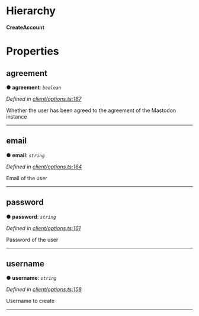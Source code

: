 

# Hierarchy

**CreateAccount**

# Properties

<a id="agreement"></a>

##  agreement

**● agreement**: *`boolean`*

*Defined in [client/options.ts:167](https://github.com/lagunehq/core/blob/6d71f33/src/client/options.ts#L167)*

Whether the user has been agreed to the agreement of the Mastodon instance

___
<a id="email"></a>

##  email

**● email**: *`string`*

*Defined in [client/options.ts:164](https://github.com/lagunehq/core/blob/6d71f33/src/client/options.ts#L164)*

Email of the user

___
<a id="password"></a>

##  password

**● password**: *`string`*

*Defined in [client/options.ts:161](https://github.com/lagunehq/core/blob/6d71f33/src/client/options.ts#L161)*

Password of the user

___
<a id="username"></a>

##  username

**● username**: *`string`*

*Defined in [client/options.ts:158](https://github.com/lagunehq/core/blob/6d71f33/src/client/options.ts#L158)*

Username to create

___

